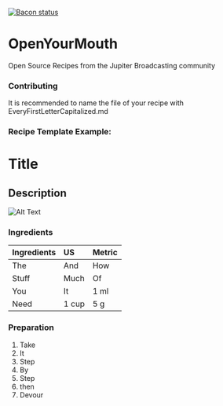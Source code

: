 [![Bacon status](https://img.shields.io/badge/bacon-frying-brightgreen.svg)](http://www.jupiterbroadcasting.com/show/unfilter/)

OpenYourMouth
=============

Open Source Recipes from the Jupiter Broadcasting community

### Contributing

It is recommended to name the file of your recipe with EveryFirstLetterCapitalized.md

### Recipe Template Example:



# Title
## Description

![Alt Text](http://i.imgur.com/tYjfo5M.png "Title")

### Ingredients

|Ingredients | US    |Metric |
|:-----------|:------|:------|
| The        | And   | How   |
| Stuff      | Much  | Of    |
| You        | It    | 1 ml  |
| Need       | 1 cup | 5 g   |


### Preparation

1. Take
2. It
3. Step
4. By
5. Step
6. then
7. Devour
